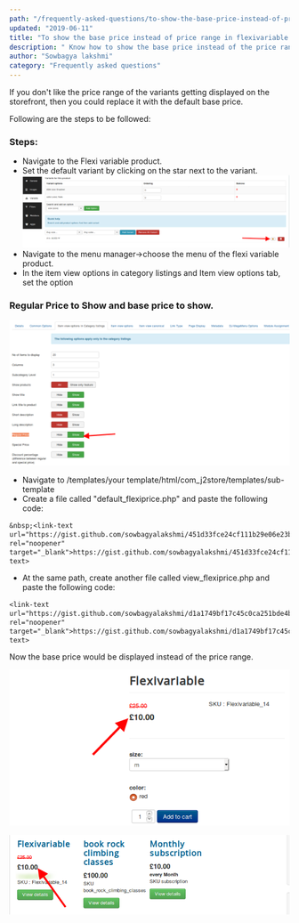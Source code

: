 ```yaml
---
path: "/frequently-asked-questions/to-show-the-base-price-instead-of-price-range-in-flexivariable-products"
updated: "2019-06-11"
title: "To show the base price instead of price range in flexivariable products"
description: " Know how to show the base price instead of the price range"
author: "Sowbagya lakshmi"
category: "Frequently asked questions"
---
```


If you don't like the price range of the variants getting displayed on the storefront, then you could replace it with the default base price. 

Following are the steps to be followed:

### Steps:

- Navigate to the Flexi variable product.
- Set the default variant by clicking on the star next to the variant.
![Setting default variant](https://raw.githubusercontent.com/j2store/doc-images/master/frequently-asked-questions/hiding-price-range-in-flexivar/freq-as-que-flexivar-default-variant.png)
- Navigate to the menu manager->choose the menu of the flexi variable product.
- In the item view options in category listings and Item view options tab, set the option	

### Regular Price to Show and base price to show.
![Menu settings](https://raw.githubusercontent.com/j2store/doc-images/master/frequently-asked-questions/hiding-price-range-in-flexivar/freq-as-que-flexivar-base-price.png)

- Navigate to /templates/your template/html/com\_j2store/templates/<link-text url="http://docs.j2store.org/catalog/where-can-i-find-my-sub-template" target="_blank" rel="noopener">sub-template</link-text>
- Create a file called "default\_flexiprice.php" and paste the following code:

```
&nbsp;<link-text url="https://gist.github.com/sowbagyalakshmi/451d33fce24cf111b29e06e23b6be6d1" rel="noopener" target="_blank">https://gist.github.com/sowbagyalakshmi/451d33fce24cf111b29e06e23b6be6d1</link-text>
```

- At the same path, create another file called view\_flexiprice.php and paste the following code:

```
<link-text url="https://gist.github.com/sowbagyalakshmi/d1a1749bf17c45c0ca251bde4ba60ed3" rel="noopener" target="_blank">https://gist.github.com/sowbagyalakshmi/d1a1749bf17c45c0ca251bde4ba60ed3</link-text>
```

Now the base price would be displayed instead of the price range.


![Item view ](https://raw.githubusercontent.com/j2store/doc-images/master/frequently-asked-questions/hiding-price-range-in-flexivar/freq-as-que-flexivar-item-view.png)

![List view showing base price](https://raw.githubusercontent.com/j2store/doc-images/master/frequently-asked-questions/hiding-price-range-in-flexivar/freq-as-que-flexivar-list-view.png)



